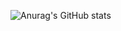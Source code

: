 ![Anurag's GitHub stats](https://github-readme-stats.vercel.app/api?username=kamilmateusiak&show_icons=true&theme=radical)